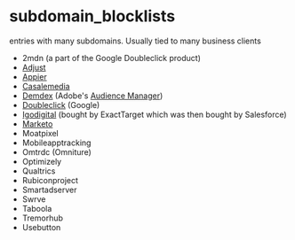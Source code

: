 # subdomain_blocklists
entries with many subdomains.  Usually tied to many business clients

* 2mdn (a part of the Google Doubleclick product)
* [Adjust](https://www.adjust.com/)
* [Appier](https://www.appier.com/)
* [Casalemedia](http://www.casalemedia.com/)
* [Demdex](https://experienceleague.adobe.com/docs/audience-manager/user-guide/reference/demdex-calls.html?lang=en) (Adobe's [Audience Manager](https://developer.adobe.com/audience-manager/))
* [Doubleclick](https://marketingplatform.google.com/about/enterprise/) (Google)
* [Igodigital](https://developer.salesforce.com/docs/marketing/marketing-cloud/guide/pb-collect-tracking.html) (bought by ExactTarget which was then bought by Salesforce)
* [Marketo](https://www.marketo.com/)
* Moatpixel
* Mobileapptracking
* Omtrdc (Omniture)
* Optimizely
* Qualtrics
* Rubiconproject
* Smartadserver
* Swrve
* Taboola
* Tremorhub
* Usebutton
